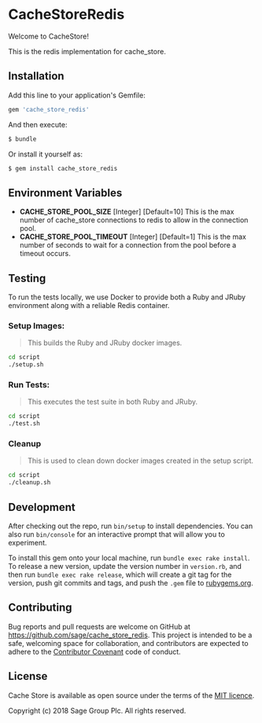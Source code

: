 # CacheStoreRedis

Welcome to CacheStore!

This is the redis implementation for cache_store.

## Installation

Add this line to your application's Gemfile:

```ruby
gem 'cache_store_redis'
```

And then execute:

```bash
$ bundle
```

Or install it yourself as:

```bash
$ gem install cache_store_redis
```

## Environment Variables

 - **CACHE_STORE_POOL_SIZE** [Integer] [Default=10] This is the max number of cache_store connections to redis to allow in the connection pool.
 - **CACHE_STORE_POOL_TIMEOUT** [Integer] [Default=1] This is the max number of seconds to wait for a connection from the pool before a timeout occurs.

## Testing

To run the tests locally, we use Docker to provide both a Ruby and JRuby environment along with a reliable Redis container.

### Setup Images:

> This builds the Ruby and JRuby docker images.

```bash
cd script
./setup.sh
```

### Run Tests:

> This executes the test suite in both Ruby and JRuby.

```bash
cd script
./test.sh
```

### Cleanup

> This is used to clean down docker images created in the setup script.

```bash
cd script
./cleanup.sh
```

## Development

After checking out the repo, run `bin/setup` to install dependencies. You can also run `bin/console` for an interactive prompt that will allow you to experiment.

To install this gem onto your local machine, run `bundle exec rake install`. To release a new version, update the version number in `version.rb`, and then run `bundle exec rake release`, which will create a git tag for the version, push git commits and tags, and push the `.gem` file to [rubygems.org](https://rubygems.org).

## Contributing

Bug reports and pull requests are welcome on GitHub at https://github.com/sage/cache_store_redis. This project is intended to be a safe, welcoming space for collaboration, and contributors are expected to adhere to the [Contributor Covenant](http://contributor-covenant.org) code of conduct.


## License

Cache Store is available as open source under the terms of the
[MIT licence](LICENSE).

Copyright (c) 2018 Sage Group Plc. All rights reserved.

